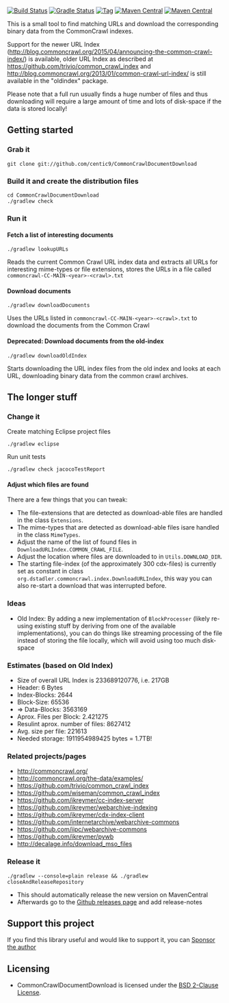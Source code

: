[![Build Status](https://travis-ci.org/centic9/CommonCrawlDocumentDownload.svg)](https://travis-ci.org/centic9/CommonCrawlDocumentDownload) [![Gradle Status](https://gradleupdate.appspot.com/centic9/CommonCrawlDocumentDownload/status.svg?branch=master)](https://gradleupdate.appspot.com/centic9/CommonCrawlDocumentDownload/status)
[![Tag](https://img.shields.io/github/tag/centic9/CommonCrawlDocumentDownload.svg)](https://github.com/centic9/CommonCrawlDocumentDownload/tags)
[![Maven Central](https://maven-badges.herokuapp.com/maven-central/org.dstadler/commoncrawldownload/badge.svg?style=flat)](https://maven-badges.herokuapp.com/maven-central/org.dstadler/commoncrawldownload) [![Maven Central](https://img.shields.io/maven-central/v/org.dstadler/commoncrawldownload.svg)](https://maven-badges.herokuapp.com/maven-central/org.dstadler/commoncrawldownload)

This is a small tool to find matching URLs and download the corresponding binary data from the CommonCrawl indexes.

Support for the newer URL Index (http://blog.commoncrawl.org/2015/04/announcing-the-common-crawl-index/) is available, older URL Index as described at https://github.com/trivio/common_crawl_index and 
http://blog.commoncrawl.org/2013/01/common-crawl-url-index/ is still available in the "oldindex" package.

Please note that a full run usually finds a huge number of files and thus downloading will require a large 
amount of time and lots of disk-space if the data is stored locally!

## Getting started

### Grab it

    git clone git://github.com/centic9/CommonCrawlDocumentDownload

### Build it and create the distribution files

	cd CommonCrawlDocumentDownload
	./gradlew check

### Run it

#### Fetch a list of interesting documents

    ./gradlew lookupURLs
    
Reads the current Common Crawl URL index data and extracts all URLs for 
interesting mime-types or file extensions, stores the URLs in a file 
called `commoncrawl-CC-MAIN-<year>-<crawl>.txt`
        
#### Download documents

    ./gradlew downloadDocuments

Uses the URLs listed in `commoncrawl-CC-MAIN-<year>-<crawl>.txt` to 
download the documents from the Common Crawl

#### Deprecated: Download documents from the old-index
    ./gradlew downloadOldIndex

Starts downloading the URL index files from the old index and looks 
at each URL, downloading binary data from the common crawl archives.

## The longer stuff

### Change it

Create matching Eclipse project files

	./gradlew eclipse

Run unit tests

	./gradlew check jacocoTestReport

#### Adjust which files are found

There are a few things that you can tweak:

* The file-extensions that are detected as download-able files are handled in the class `Extensions`.
* The mime-types that are detected as download-able files isare handled in the class `MimeTypes`.
* Adjust the name of the list of found files in `DownloadURLIndex.COMMON_CRAWL_FILE`.
* Adjust the location where files are downloaded to in `Utils.DOWNLOAD_DIR`.
* The starting file-index (of the approximately 300 cdx-files) is currently set as constant in class `org.dstadler.commoncrawl.index.DownloadURLIndex`, this way you can also re-start a download that was interrupted before.

### Ideas

* Old Index: By adding a new implementation of `BlockProcesser` (likely re-using existing stuff by deriving from one of the
available implementations), you can do things like streaming processing of the file instead of storing the file
locally, which will avoid using too much disk-space

### Estimates (based on Old Index)

* Size of overall URL Index is 233689120776, i.e. 217GB
* Header: 6 Bytes
* Index-Blocks: 2644
* Block-Size: 65536
* => Data-Blocks: 3563169
* Aprox. Files per Block: 2.421275
* Resulint aprox. number of files: 8627412
* Avg. size per file: 221613
* Needed storage: 1911954989425 bytes = 1.7TB!

### Related projects/pages

* http://commoncrawl.org/
* http://commoncrawl.org/the-data/examples/
* https://github.com/trivio/common_crawl_index
* https://github.com/wiseman/common_crawl_index
* https://github.com/ikreymer/cc-index-server
* https://github.com/ikreymer/webarchive-indexing
* https://github.com/ikreymer/cdx-index-client
* https://github.com/internetarchive/webarchive-commons
* https://github.com/iipc/webarchive-commons
* https://github.com/ikreymer/pywb
* http://decalage.info/download_mso_files

### Release it

    ./gradlew --console=plain release && ./gradlew closeAndReleaseRepository
    
* This should automatically release the new version on MavenCentral
* Afterwards go to the [Github releases page](https://github.com/centic9/commons-dost/releases) and add release-notes

## Support this project

If you find this library useful and would like to support it, you can [Sponsor the author](https://github.com/sponsors/centic9)

## Licensing

* CommonCrawlDocumentDownload is licensed under the [BSD 2-Clause License].

[BSD 2-Clause License]: https://www.opensource.org/licenses/bsd-license.php
